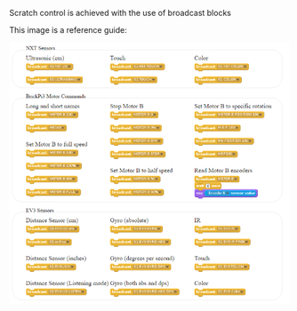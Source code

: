 Scratch control is achieved with the use of broadcast blocks

This image is a reference guide:

![IBrickPi3 Scratch Reference Guide](BrickPi3_Scratch_Commands.png)
